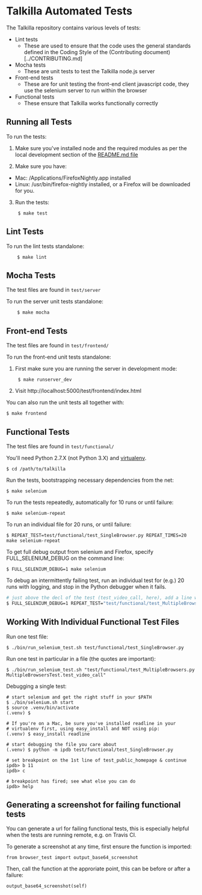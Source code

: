 Talkilla Automated Tests
========================

The Talkilla repository contains various levels of tests:

* Lint tests
  * These are used to ensure that the code uses the general standards defined in the Coding Style of the (Contributing document)[../CONTRIBUTING.md]
* Mocha tests
  * These are unit tests to test the Talkilla node.js server
* Front-end tests
  * These are for unit testing the front-end client javascript code, they use the selenium server to run within the browser
* Functional tests
  * These ensure that Talkilla works functionally correctly

Running all Tests
-----------------

To run the tests:

1. Make sure you've installed node and the required modules as per the local development section of the [README.md file](../README.md)

2. Make sure you have:
  * Mac: /Applications/FirefoxNightly.app installed
  * Linux: /usr/bin/firefox-nightly installed, or a Firefox will be downloaded for you.

3. Run the tests:

        $ make test

Lint Tests
----------

To run the lint tests standalone:

        $ make lint

Mocha Tests
-----------

The test files are found in `test/server`

To run the server unit tests standalone:

        $ make mocha

Front-end Tests
---------------

The test files are found in `test/frontend/`

To run the front-end unit tests standalone:

1. First make sure you are running the server in development mode:

        $ make runserver_dev

2. Visit http://localhost:5000/test/frontend/index.html

You can also run the unit tests all together with:

    $ make frontend

Functional Tests
----------------

The test files are found in `test/functional/`

You'll need Python 2.7.X (not Python 3.X) and
[virtualenv](https://pypi.python.org/pypi/virtualenv).

    $ cd /path/to/talkilla

Run the tests, bootstrapping necessary dependencies from the net:

    $ make selenium

To run the tests repeatedly, automatically for 10 runs or until failure:

    $ make selenium-repeat

To run an individual file for 20 runs, or until failure:

    $ REPEAT_TEST=test/functional/test_SingleBrowser.py REPEAT_TIMES=20 make selenium-repeat

To get full debug output from selenium and Firefox, specify FULL_SELENIUM_DEBUG on the command line:

    $ FULL_SELENIUM_DEBUG=1 make selenium

To debug an intermittently failing test, run an individual test for (e.g.) 20
runs with logging, and stop in the Python debugger when it fails.

```bash
# just above the decl of the test (test_video_call, here), add a line with @debug_on()
$ FULL_SELENIUM_DEBUG=1 REPEAT_TEST="test/functional/test_MultipleBrowsers.py MultipleBrowsersTest.test_video_call" REPEAT_TIMES=20 make selenium-repeat
```

Working With Individual Functional Test Files
---------------------------------------------

Run one test file:

    $ ./bin/run_selenium_test.sh test/functional/test_SingleBrowser.py

Run one test in particular in a file (the quotes are important):

    $ ./bin/run_selenium_test.sh "test/functional/test_MultipleBrowsers.py MultipleBrowsersTest.test_video_call"

Debugging a single test:

    # start selenium and get the right stuff in your $PATH
    $ ./bin/selenium.sh start
    $ source .venv/bin/activate
    (.venv) $

    # If you're on a Mac, be sure you've installed readline in your
    # virtualenv first, using easy_install and NOT using pip:
    (.venv) $ easy_install readline

    # start debugging the file you care about
    (.venv) $ python -m ipdb test/functional/test_SingleBrowser.py

    # set breakpoint on the 1st line of test_public_homepage & continue
    ipdb> b 11
    ipdb> c

    # breakpoint has fired; see what else you can do
    ipdb> help

Generating a screenshot for failing functional tests
----------------------------------------------------

You can generate a url for failing functional tests, this is especially helpful when the tests are running remote, e.g. on Travis CI.

To generate a screenshot at any time, first ensure the function is imported:

    from browser_test import output_base64_screenshot

Then, call the function at the approriate point, this can be before or after a failure:

    output_base64_screenshot(self)
